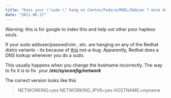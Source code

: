 ```yaml
---
title: "Does your \"sudo \" hang on Centos/Fedora/RHEL/Debian ? mine does too"
date: "2011-06-17"
---
```


Warning: this is for google to index this and help out other poor hapless souls.

If your sudo adduser/passwd/vim , etc. are hanging on any of the Redhat distro variants - its because of [this](https://bugzilla.redhat.com/show_bug.cgi?id=479464) not-a-bug. Apparently, Redhat does a DNS lookup whenever you do a sudo.

This usually happens when you change the hostname incorrectly. The way to fix it is to fix  your _**/etc/sysconfig/network**_

The correct version looks like this

> NETWORKING=yes
> NETWORKING\_IPV6=yes
> HOSTNAME=myname
